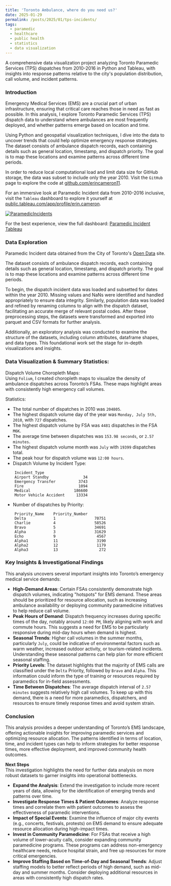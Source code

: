 ```yaml
---
title: 'Toronto Ambulance, where do you need us?'
date: 2025-01-29
permalink: /posts/2025/01/tps-incidents/
tags:
  - paramedic
  - healthcare
  - public health
  - statistics
  - data visualization
---
```


A comprehensive data visualization project analyzing Toronto Paramedic Services (TPS) dispatches from 2010-2016 in Python and Tableau, with insights into response patterns relative to the city's population distribution, call volume, and incident patterns.   

### Introduction
Emergency Medical Services (EMS) are a crucial part of urban infrastructure, ensuring that critical care reaches those in need as fast as possible. In this analysis, I explore Toronto Paramedic Services (TPS) dispatch data to understand where ambulances are most frequently deployed, and whether patterns emerge based on location and time.   

Using Python and geospatial visualization techniques, I dive into the data to uncover trends that could help optimize emergency response strategies. The dataset consists of ambulance dispatch records, each containing details such as general location, timestamp, and dispatch priority. The goal is to map these locations and examine patterns across different time periods.   

In order to reduce local computational load and limit data size for GitHub storage, the data was subset to include only the year 2010. Visit the `GitHub` page to explore the code at [github.com/erincameron11](https://github.com/erincameron11/tps-dispatches/).   
 
For an immersive look at Paramedic Incident data from 2010-2016 inclusive, visit the `Tableau` dashboard to explore it yourself at [public.tableau.com/app/profile/erin.cameron](https://public.tableau.com/app/profile/erin.cameron/viz/TPSIncidentDataReport/ParamedicIncidents).   

<!-- TABLEAU EMBEDDING -->
<div class='tableauPlaceholder' id='viz1738677160462' style='position: relative; width: 125%;'>
  <noscript>
    <a href='#'><img alt='ParamedicIncidents ' src='https:&#47;&#47;public.tableau.com&#47;static&#47;images&#47;3Y&#47;3YBDD5GJC&#47;1_rss.png' style='border: none' /></a>
  </noscript>
  <object class='tableauViz'  style='display:none;'>
    <param name='host_url' value='https%3A%2F%2Fpublic.tableau.com%2F' />
    <param name='embed_code_version' value='3' />
    <param name='path' value='shared&#47;3YBDD5GJC' />
    <param name='toolbar' value='yes' />
    <param name='static_image' value='https:&#47;&#47;public.tableau.com&#47;static&#47;images&#47;3Y&#47;3YBDD5GJC&#47;1.png' /> 
    <param name='animate_transition' value='yes' />
    <param name='display_static_image' value='yes' />
    <param name='display_spinner' value='yes' />
    <param name='display_overlay' value='yes' />
    <param name='display_count' value='yes' />
    <param name='language' value='en-US' />
  </object>
</div>
<script type='text/javascript'>
  var divElement = document.getElementById('viz1738677160462');
  var vizElement = divElement.getElementsByTagName('object')[0];
  if ( divElement.offsetWidth > 800 ) { 
    vizElement.style.width='100%';vizElement.style.height=(divElement.offsetWidth*0.75)+'px';
  } else if ( divElement.offsetWidth > 500 ) { 
    vizElement.style.width='100%';vizElement.style.height=(divElement.offsetWidth*0.75)+'px';
  } else { 
    vizElement.style.width='100%';vizElement.style.height='2177px';
  }
  var scriptElement = document.createElement('script');
  scriptElement.src = 'https://public.tableau.com/javascripts/api/viz_v1.js';
  vizElement.parentNode.insertBefore(scriptElement, vizElement);
</script>


<!-- iFRAME TESTING -->
<p>For the best experience, view the full dashboard: 
<a href="https://public.tableau.com/app/profile/erin.cameron/viz/TPSIncidentDataReport/ParamedicIncidents" target="_blank">Paramedic Incident Tableau</a></p>



### Data Exploration
Paramedic Incident data obtained from the City of Toronto's [Open Data](https://open.toronto.ca/dataset/paramedic-services-incident-data/ "Toronto Open Data") site.   

The dataset consists of ambulance dispatch records, each containing details such as general location, timestamp, and dispatch priority. The goal is to map these locations and examine patterns across different time periods.   

To begin, the dispatch incident data was loaded and subsetted for dates within the year 2010. Missing values and NaNs were identified and handled appropriately to ensure data integrity. Similarly, population data was loaded and refined by renaming columns to align with the dispatch dataset, facilitating an accurate merge of relevant postal codes. After these preprocessing steps, the datasets were transformed and exported into parquet and CSV formats for further analysis.   

Additionally, an exploratory analysis was conducted to examine the structure of the datasets, including column attributes, dataframe shapes, and data types. This foundational work set the stage for in-depth visualizations and insights.   

### Data Visualization & Summary Statistics:
Dispatch Volume Choropleth Maps:   
Using `Folium`, I created choropleth maps to visualize the density of ambulance dispatches across Toronto’s FSAs. These maps highlight areas with consistently high emergency call volumes.   

Statistics:   
* The total number of dispatches in 2010 was `204805`.
* The highest dispatch volume day of the year was `Monday, July 5th, 2010`, with `727` dispatches.
* The highest dispatch volume by FSA was `4481` dispatches in the FSA `M6K`.
* The average time between dispatches was `153.98 seconds`, or `2.57 minutes`.
* The highest dispatch volume month was `July` with `19399` dispatches total.
* The peak hour for dispatch volume was `12:00 hours`.
* Dispatch Volume by Incident Type:
```
    Incident_Type
    Airport Standby               34
    Emergency Transfer          3743
    Fire                        1094
    Medical                   186600
    Motor Vehicle Accident     13334
```
* Number of dispatches by Priority:
```
    Priority_Name    Priority_Number
    Delta            1                 70751
    Charlie          4                 58526
    Bravo            5                 34691
    Alpha            3                 31629
    Echo             9                  4567
    Alpha1           11                 3190
    Alpha2           12                 1179
    Alpha3           13                  272
``` 

### Key Insights & Investigational Findings
This analysis uncovers several important insights into Toronto’s emergency medical service demands:
* **High-Demand Areas**: Certain FSAs consistently demonstrate high dispatch volumes, indicating "hotspots" for EMS demand. These areas should be prioritized for resource allocation, such as increasing ambulance availability or deploying community paramedicine initiatives to help reduce call volume.
* **Peak Hours of Demand**: Dispatch frequency increases during specific times of the day, notably around `12:00 PM`, likely aligning with work and commute hours. This suggests a need for EMS to be particularly responsive during mid-day hours when demand is highest.
* **Seasonal Trends**: Higher call volumes in the summer months, particularly `July`, could be indicative of environmental factors such as warm weather, increased outdoor activity, or tourism-related incidents. Understanding these seasonal patterns can help plan for more efficient seasonal staffing.
* **Priority Levels**: The dataset highlights that the majority of EMS calls are classified under the `Delta` Priority, followed by `Bravo` and `Alpha`. This information could inform the type of training or resources required by paramedics for in-field assessments.
* **Time Between Dispatches**: The average dispatch interval of `2.57 minutes` suggests relatively high call volumes. To keep up with this demand, there is a need for more paramedics, dispatchers, and resources to ensure timely response times and avoid system strain.

### Conclusion
This analysis provides a deeper understanding of Toronto’s EMS landscape, offering actionable insights for improving paramedic services and optimizing resource allocation. The patterns identified in terms of location, time, and incident types can help to inform strategies for better response times, more effective deployment, and improved community health outcomes.

**Next Steps**   
This investigation highlights the need for further data analysis on more robust datasets to garner insights into operational bottlenecks. 
* **Expand the Analysis**: Extend the investigation to include more recent years of data, allowing for the identification of emerging trends and patterns over time.
* **Investigate Response Times & Patient Outcomes**: Analyze response times and correlate them with patient outcomes to assess the effectiveness of paramedic interventions.
* **Impact of Special Events**: Examine the influence of major city events (e.g., concerts, festivals, protests) on EMS demand to ensure adequate resource allocation during high-impact times.
* **Invest in Community Paramedicine**: For FSAs that receive a high volume of lower-acuity calls, consider expanding community paramedicine programs. These programs can address non-emergency healthcare needs, reduce hospital strain, and free up resources for more critical emergencies.
* **Improve Staffing Based on Time-of-Day and Seasonal Trends**: Adjust staffing models to better reflect periods of high demand, such as mid-day and summer months. Consider deploying additional resources in areas with consistently high dispatch rates.